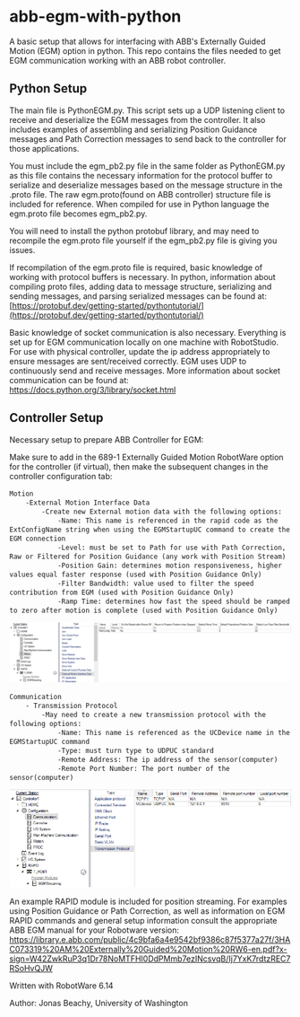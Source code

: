 # abb-egm-with-python
A basic setup that allows for interfacing with ABB's Externally Guided Motion (EGM) option in python. This repo contains the files needed to get EGM communication working with an ABB robot controller.

## Python Setup
The main file is PythonEGM.py. This script sets up a UDP listening client to receive and deserialize the EGM messages from the controller. It also includes examples of assembling and serializing Position Guidance messages and Path Correction messages to send back to the controller for those applications.

You must include the egm_pb2.py file in the same folder as PythonEGM.py as this file contains the necessary information for the protocol buffer to serialize and deserialize messages based on the message structure in the .proto file. The raw egm.proto(found on ABB controller) structure file is included for reference. When compiled for use in Python language the egm.proto file becomes egm_pb2.py.

You will need to install the python protobuf library, and may need to recompile the egm.proto file yourself if the egm_pb2.py file is giving you issues.

If recompilation of the egm.proto file is required, basic knowledge of working with protocol buffers is necessary. In python, information about compiling proto files, adding data to message structure, serializing and sending messages, and parsing serialized messages can be found at: [https://protobuf.dev/getting-started/pythontutorial/](https://protobuf.dev/getting-started/pythontutorial/)

Basic knowledge of socket communication is also necessary. Everything is set up for EGM communication locally on one machine with RobotStudio. For use with physical controller, update the ip address appropriately to ensure messages are sent/received correctly. EGM uses UDP to continuously send and receive messages. More information about socket communication can be found at: https://docs.python.org/3/library/socket.html

## Controller Setup
Necessary setup to prepare ABB Controller for EGM:

Make sure to add in the 689-1 Externally Guided Motion RobotWare option for the controller (if virtual), then make the subsequent changes in the controller configuration tab:
```
Motion
	-External Motion Interface Data
		-Create new External motion data with the following options:
			-Name: This name is referenced in the rapid code as the ExtConfigName string when using the EGMStartupUC command to create the EGM connection
			-Level: must be set to Path for use with Path Correction, Raw or Filtered for Position Guidance (any work with Position Stream)
			-Position Gain:	determines motion responsiveness, higher values equal faster response (used with Position Guidance Only)
			-Filter Bandwidth: value used to filter the speed contribution from EGM (used with Position Guidance Only)
			-Ramp Time: determines how fast the speed should be ramped to zero after motion is complete (used with Position Guidance Only)
```				
![alt text](imgs/Config_Motion.png)

```
Communication
	- Transmission Protocol
		-May need to create a new transmission protocol with the following options:
			-Name: This name is referenced as the UCDevice name in the EGMStartupUC command
			-Type: must turn type to UDPUC standard
			-Remote Address: The ip address of the sensor(computer)
			-Remote Port Number: The port number of the sensor(computer)
```
![alt text](imgs/Config_Coms.png)

An example RAPID module is included for position streaming. For examples using Position Guidance or Path Correction, as well as information on EGM RAPID commands and general setup information consult the appropriate ABB EGM manual for your Robotware version: [https://library.e.abb.com/public/4c9bfa6a4e9542bf9386c87f5377a27f/3HAC073319%20AM%20Externally%20Guided%20Motion%20RW6-en.pdf?x-sign=W42ZwkRuP3q1Dr78NoMTFHI0DdPMmb7ezINcsvqB/Ij7YxK7rdtzREC7RSoHvQJW  ](https://library.abb.com/r?dkg=dkg_instructions%20and%20manuals&q=EGM)

Written with RobotWare 6.14


Author: Jonas Beachy, University of Washington
